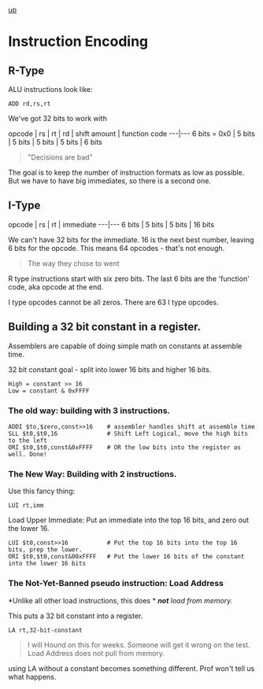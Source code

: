 [up](../index.md)

# Instruction Encoding

## R-Type

ALU instructions look like:

`ADD rd,rs,rt`

We've got 32 bits to work with

opcode | rs | rt | rd | shift amount | function code
---|---
6 bits = 0x0 | 5 bits | 5 bits | 5 bits | 5 bits | 6 bits

> "Decisions are bad"

The goal is to keep the number of instruction formats as low as possible. But we have to have big immediates, so there is a second one.

## I-Type

opcode | rs | rt | immediate
---|---
6 bits | 5 bits | 5 bits | 16 bits

We can't have 32 bits for the immediate. 16 is the next best number, leaving 6 bits for the opcode. This means 64 opcodes - that's not enough.

> The way they chose to went

R type instructions start with six zero bits. The last 6 bits are the 'function' code, aka opcode at the end.

I type opcodes cannot be all zeros. There are 63 I type opcodes.

## Building a 32 bit constant in a register.

Assemblers are capable of doing simple math on constants at assemble time.

32 bit constant goal - split into lower 16 bits and higher 16 bits.

```
High = constant >> 16
Low = constant & 0xFFFF
```

### The old way: building with 3 instructions.

```
ADDI $to,$zero,const>>16    # assembler handles shift at assemble time
SLL $t0,$t0,16              # Shift Left Logical, move the high bits to the left
ORI $t0,$t0,const&0xFFFF    # OR the low bits into the register as well. Done!
```

### The New Way: Building with 2 instructions.

Use this fancy thing:
```
LUI rt,imm
```

Load Upper Immediate: Put an immediate into the top 16 bits, and zero out the lower 16.

```
LUI $t0,const>>16           # Put the top 16 bits into the top 16 bits, prep the lower.
ORI $t0,$t0,const&00xFFFF   # Put the lower 16 bits of the constant into the lower 16 bits
```

### The Not-Yet-Banned pseudo instruction: Load Address

*Unlike all other load instructions, this does * ***not*** *load from memory.*

This puts a 32 bit constant into a register.

`LA rt,32-bit-constant`

> I will Hound on this for weeks. Someone will get it wrong on the test. Load Address does not pull from memory.

using LA without a constant becomes something different. Prof won't tell us what happens.
